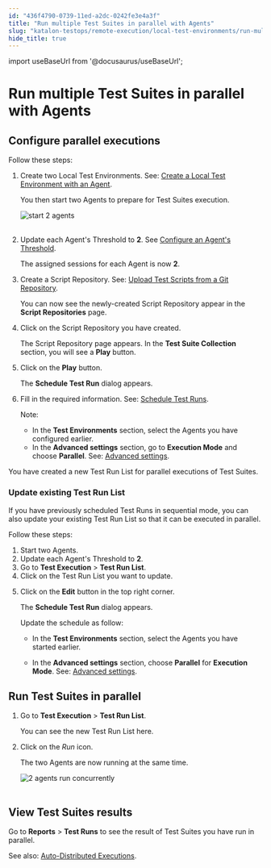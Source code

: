 ```yaml
---
id: "436f4790-0739-11ed-a2dc-0242fe3e4a3f"
title: "Run multiple Test Suites in parallel with Agents"
slug: "katalon-testops/remote-execution/local-test-environments/run-multiple-test-suites-in-parallel-with-agents"
hide_title: true
---
```

import useBaseUrl from '@docusaurus/useBaseUrl';

    

# <a id="id_kt_run_parallel_agent" class="anchor_top_offset"/><a id="ariaid-title1" class="anchor_top_offset"/>Run multiple Test Suites in parallel with Agents

    
    
  

## <a id="id_1" class="anchor_top_offset"/>Configure parallel executions

<p xmlns="http://www.w3.org/1999/xhtml" className="p">Follow these steps:</p> 
<ol xmlns="http://www.w3.org/1999/xhtml" className="ol"><li className="li">     <p className="p">Create two Local Test Environments. See: <a className="xref" href="/docs/katalon-testops/remote-execution/local-test-environments/create-a-local-test-environment-with-an-agent">Create         a Local Test Environment with an Agent</a>.</p>     <p className="p">You then start two Agents to prepare for Test Suites       execution.</p>     <p className="p">       <img className="image" src={useBaseUrl("https://github.com/katalon-studio/docs-images/raw/master/katalon-analytics/docs/kt_run_parallel_agent/kt_start_two_agent.png")} alt="start 2 agents" /><br /><br />     </p>   </li><li className="li">     <p className="p">Update each Agent's Threshold to <strong className="ph b">2</strong>. See <a className="xref" href="/docs/katalon-testops/remote-execution/local-test-environments/load-balancing-for-local-test-environments#id_1">Configure         an Agent's Threshold</a>.</p>     <p className="p">The assigned sessions for each Agent is now       <strong className="ph b">2</strong>.</p>   </li><li className="li">     <p className="p">Create a Script Repository. See: <a className="xref" href="/docs/katalon-testops/remote-execution/script-repository/upload-test-scripts-from-a-git-repository#id_1">Upload         Test Scripts from a Git Repository</a>.</p>     <p className="p">You can now see the newly-created Script Repository appear in       the <strong className="ph b">Script Repositories</strong> page.</p>   </li><li className="li">     <p className="p">Click on the Script Repository you have created.</p>     <p className="p">The Script Repository page appears. In the <strong className="ph b">Test Suite         Collection</strong> section, you will see a <strong className="ph b">Play</strong>       button.</p>   </li><li className="li">     <p className="p">Click on the <strong className="ph b">Play</strong> button.</p>     <p className="p">The <strong className="ph b">Schedule Test Run</strong> dialog appears.</p>   </li><li className="li">     <p className="p">Fill in the required information. See: <a className="xref" href="/docs/katalon-testops/test-planning/schedules/schedule-test-runs#id_1">Schedule         Test Runs</a>.</p>     <div className="note note note_note"><span className="note__title">Note:</span>        <ul className="ul"><li className="li">In the <strong className="ph b">Test Environments</strong> section, select the           Agents you have configured earlier.</li><li className="li">In the <strong className="ph b">Advanced settings</strong> section, go to           <strong className="ph b">Execution Mode</strong> and choose           <strong className="ph b">Parallel</strong>. See: <a className="xref" href="/docs/katalon-testops/test-planning/schedules/schedule-test-runs#id_2">Advanced             settings</a>.</li></ul>     </div>   </li></ol> 
<p xmlns="http://www.w3.org/1999/xhtml" className="p">You have created a new Test Run List for parallel executions of   Test Suites.</p> 
      

### <a id="id_2" class="anchor_top_offset"/>Update existing Test Run List

      
        
<p xmlns="http://www.w3.org/1999/xhtml" className="p">If you have previously scheduled Test Runs in sequential mode,   you can also update your existing Test Run List so that it can be   executed in parallel.</p> 
        
<p xmlns="http://www.w3.org/1999/xhtml" className="p">Follow these steps:</p> 
        
<ol xmlns="http://www.w3.org/1999/xhtml" className="ol">   <li className="li">Start two Agents.</li>   <li className="li">Update each Agent's Threshold to <strong className="ph b">2</strong>.</li>   <li className="li">Go to <strong className="ph b">Test Execution</strong> &gt; <strong className="ph b">Test Run       List</strong>.</li>   <li className="li">Click on the Test Run List you want to update.</li>   <li className="li">     <p className="p">Click on the <strong className="ph b">Edit</strong> button in the top right       corner.</p>     <p className="p">The <strong className="ph b">Schedule Test Run</strong> dialog appears.</p>     <p className="p">Update the schedule as follow:</p>     <ul className="ul">       <li className="li">         <p className="p">In the <strong className="ph b">Test Environments</strong> section, select the           Agents you have started earlier.</p>       </li>       <li className="li">         <p className="p">In the <strong className="ph b">Advanced settings</strong> section, choose           <strong className="ph b">Parallel</strong> for <strong className="ph b">Execution Mode</strong>. See:           <a className="xref" href="/docs/katalon-testops/test-planning/schedules/schedule-test-runs#id_2">Advanced             settings</a>.</p>       </li>     </ul>   </li> </ol> 
      
    
    

## <a id="id_3" class="anchor_top_offset"/>Run Test Suites in parallel

    
      
<ol xmlns="http://www.w3.org/1999/xhtml" className="ol">   <li className="li">     <p className="p">Go to <strong className="ph b">Test Execution</strong> &gt; <strong className="ph b">Test Run         List</strong>.</p>     <p className="p">You can see the new Test Run List here.</p>   </li>   <li className="li">     <p className="p">Click on the <em className="ph i">Run</em> icon.</p>     <p className="p">The two Agents are now running at the same time.</p>     <p className="p">       <img className="image" src={useBaseUrl("https://github.com/katalon-studio/docs-images/raw/master/katalon-analytics/docs/kt_run_parallel_agent/kt_two_agents_run.png")} alt="2 agents run concurrently" /><br /><br />     </p>   </li> </ol> 
    
  
    

## <a id="id_4" class="anchor_top_offset"/>View Test Suites results

    
      
<p xmlns="http://www.w3.org/1999/xhtml" className="p">Go to <strong className="ph b">Reports</strong> &gt; <strong className="ph b">Test Runs</strong>   to see the result of Test Suites you have run in parallel.</p> 
      
<p xmlns="http://www.w3.org/1999/xhtml" className="p">See also: <a className="xref" href="/docs/katalon-testops/remote-execution/local-test-environments/auto-distributed-executions">Auto-Distributed     Executions</a>.</p> 
    
  
